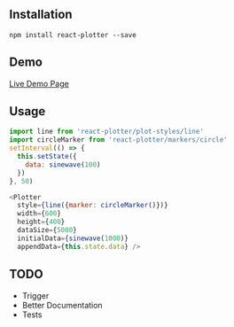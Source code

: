 ## Installation
`npm install react-plotter --save`

## Demo
[Live Demo Page](https://cristovao-trevisan.github.io/react-plotter/)

## Usage

```js
import line from 'react-plotter/plot-styles/line'
import circleMarker from 'react-plotter/markers/circle'
setInterval(() => {
  this.setState({
    data: sinewave(100)
  })
}, 50)

<Plotter
  style={line({marker: circleMarker()})}
  width={600}
  height={400}
  dataSize={5000}
  initialData={sinewave(1000)}
  appendData={this.state.data} />
```


## TODO

- Trigger
- Better Documentation
- Tests
